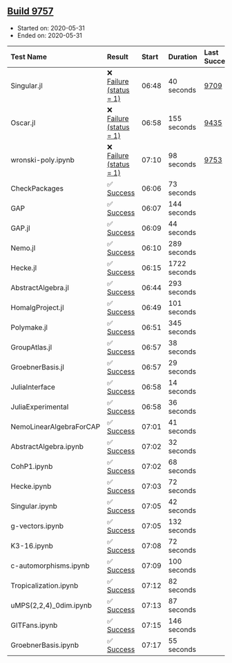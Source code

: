 ## [Build 9757](https://oscarci.mathematik.uni-kl.de/job/oscar/9757/)

* Started on: 2020-05-31
* Ended on: 2020-05-31

| Test Name    | Result | Start | Duration | Last Success | First Failure |
|:-------------|:-------|:------|:---------|:-------------|:--------------|
| Singular.jl | ❌ [Failure (status = 1)](https://oscarci.mathematik.uni-kl.de/job/oscar/9757/artifact/logs/build-9757/Singular.jl.log) | 06:48 | 40 seconds | [9709](https://oscarci.mathematik.uni-kl.de/job/oscar/9709/) | [9710](https://oscarci.mathematik.uni-kl.de/job/oscar/9710/) |
| Oscar.jl | ❌ [Failure (status = 1)](https://oscarci.mathematik.uni-kl.de/job/oscar/9757/artifact/logs/build-9757/Oscar.jl.log) | 06:58 | 155 seconds | [9435](https://oscarci.mathematik.uni-kl.de/job/oscar/9435/) | [9436](https://oscarci.mathematik.uni-kl.de/job/oscar/9436/) |
| wronski-poly.ipynb | ❌ [Failure (status = 1)](https://oscarci.mathematik.uni-kl.de/job/oscar/9757/artifact/logs/build-9757/wronski-poly.ipynb.log) | 07:10 | 98 seconds | [9753](https://oscarci.mathematik.uni-kl.de/job/oscar/9753/) | [9754](https://oscarci.mathematik.uni-kl.de/job/oscar/9754/) |
| CheckPackages | ✅ [Success](https://oscarci.mathematik.uni-kl.de/job/oscar/9757/artifact/logs/build-9757/CheckPackages.log) | 06:06 | 73 seconds |  |  |
| GAP | ✅ [Success](https://oscarci.mathematik.uni-kl.de/job/oscar/9757/artifact/logs/build-9757/GAP.log) | 06:07 | 144 seconds |  |  |
| GAP.jl | ✅ [Success](https://oscarci.mathematik.uni-kl.de/job/oscar/9757/artifact/logs/build-9757/GAP.jl.log) | 06:09 | 44 seconds |  |  |
| Nemo.jl | ✅ [Success](https://oscarci.mathematik.uni-kl.de/job/oscar/9757/artifact/logs/build-9757/Nemo.jl.log) | 06:10 | 289 seconds |  |  |
| Hecke.jl | ✅ [Success](https://oscarci.mathematik.uni-kl.de/job/oscar/9757/artifact/logs/build-9757/Hecke.jl.log) | 06:15 | 1722 seconds |  |  |
| AbstractAlgebra.jl | ✅ [Success](https://oscarci.mathematik.uni-kl.de/job/oscar/9757/artifact/logs/build-9757/AbstractAlgebra.jl.log) | 06:44 | 293 seconds |  |  |
| HomalgProject.jl | ✅ [Success](https://oscarci.mathematik.uni-kl.de/job/oscar/9757/artifact/logs/build-9757/HomalgProject.jl.log) | 06:49 | 101 seconds |  |  |
| Polymake.jl | ✅ [Success](https://oscarci.mathematik.uni-kl.de/job/oscar/9757/artifact/logs/build-9757/Polymake.jl.log) | 06:51 | 345 seconds |  |  |
| GroupAtlas.jl | ✅ [Success](https://oscarci.mathematik.uni-kl.de/job/oscar/9757/artifact/logs/build-9757/GroupAtlas.jl.log) | 06:57 | 38 seconds |  |  |
| GroebnerBasis.jl | ✅ [Success](https://oscarci.mathematik.uni-kl.de/job/oscar/9757/artifact/logs/build-9757/GroebnerBasis.jl.log) | 06:57 | 29 seconds |  |  |
| JuliaInterface | ✅ [Success](https://oscarci.mathematik.uni-kl.de/job/oscar/9757/artifact/logs/build-9757/JuliaInterface.log) | 06:58 | 14 seconds |  |  |
| JuliaExperimental | ✅ [Success](https://oscarci.mathematik.uni-kl.de/job/oscar/9757/artifact/logs/build-9757/JuliaExperimental.log) | 06:58 | 36 seconds |  |  |
| NemoLinearAlgebraForCAP | ✅ [Success](https://oscarci.mathematik.uni-kl.de/job/oscar/9757/artifact/logs/build-9757/NemoLinearAlgebraForCAP.log) | 07:01 | 41 seconds |  |  |
| AbstractAlgebra.ipynb | ✅ [Success](https://oscarci.mathematik.uni-kl.de/job/oscar/9757/artifact/logs/build-9757/AbstractAlgebra.ipynb.log) | 07:02 | 32 seconds |  |  |
| CohP1.ipynb | ✅ [Success](https://oscarci.mathematik.uni-kl.de/job/oscar/9757/artifact/logs/build-9757/CohP1.ipynb.log) | 07:02 | 68 seconds |  |  |
| Hecke.ipynb | ✅ [Success](https://oscarci.mathematik.uni-kl.de/job/oscar/9757/artifact/logs/build-9757/Hecke.ipynb.log) | 07:03 | 72 seconds |  |  |
| Singular.ipynb | ✅ [Success](https://oscarci.mathematik.uni-kl.de/job/oscar/9757/artifact/logs/build-9757/Singular.ipynb.log) | 07:05 | 42 seconds |  |  |
| g-vectors.ipynb | ✅ [Success](https://oscarci.mathematik.uni-kl.de/job/oscar/9757/artifact/logs/build-9757/g-vectors.ipynb.log) | 07:05 | 132 seconds |  |  |
| K3-16.ipynb | ✅ [Success](https://oscarci.mathematik.uni-kl.de/job/oscar/9757/artifact/logs/build-9757/K3-16.ipynb.log) | 07:08 | 72 seconds |  |  |
| c-automorphisms.ipynb | ✅ [Success](https://oscarci.mathematik.uni-kl.de/job/oscar/9757/artifact/logs/build-9757/c-automorphisms.ipynb.log) | 07:09 | 100 seconds |  |  |
| Tropicalization.ipynb | ✅ [Success](https://oscarci.mathematik.uni-kl.de/job/oscar/9757/artifact/logs/build-9757/Tropicalization.ipynb.log) | 07:12 | 82 seconds |  |  |
| uMPS(2,2,4)_0dim.ipynb | ✅ [Success](https://oscarci.mathematik.uni-kl.de/job/oscar/9757/artifact/logs/build-9757/uMPS-2-2-4-_0dim.ipynb.log) | 07:13 | 87 seconds |  |  |
| GITFans.ipynb | ✅ [Success](https://oscarci.mathematik.uni-kl.de/job/oscar/9757/artifact/logs/build-9757/GITFans.ipynb.log) | 07:15 | 146 seconds |  |  |
| GroebnerBasis.ipynb | ✅ [Success](https://oscarci.mathematik.uni-kl.de/job/oscar/9757/artifact/logs/build-9757/GroebnerBasis.ipynb.log) | 07:17 | 55 seconds |  |  |
